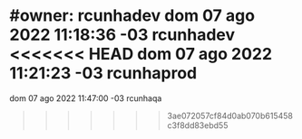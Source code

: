 #owner: rcunhadev
dom 07 ago 2022 11:18:36 -03 rcunhadev<br>
<<<<<<< HEAD
dom 07 ago 2022 11:21:23 -03 rcunhaprod<br>
=======
dom 07 ago 2022 11:47:00 -03 rcunhaqa<br>
>>>>>>> 3ae072057cf84d0ab070b615458c3f8dd83ebd55
